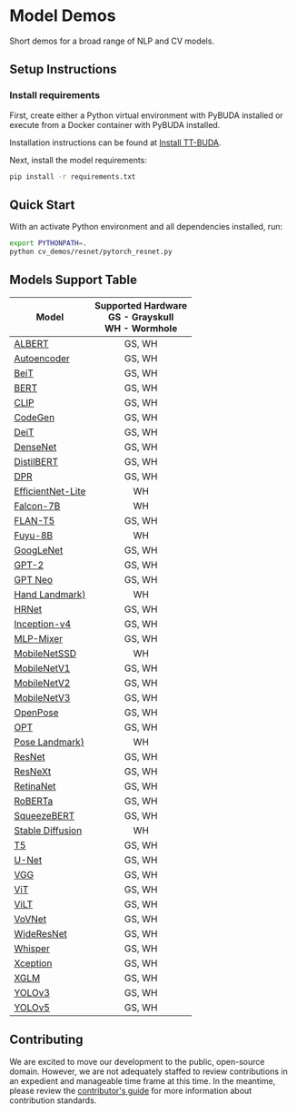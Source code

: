# Model Demos

Short demos for a broad range of NLP and CV models.

## Setup Instructions

### Install requirements

First, create either a Python virtual environment with PyBUDA installed or execute from a Docker container with PyBUDA installed.

Installation instructions can be found at [Install TT-BUDA](../first_5_steps/1_install_tt_buda.md).

Next, install the model requirements:

```bash
pip install -r requirements.txt
```

## Quick Start

With an activate Python environment and all dependencies installed, run:

```bash
export PYTHONPATH=.
python cv_demos/resnet/pytorch_resnet.py
```

## Models Support Table

| **Model** | **Supported Hardware** <br /> GS - Grayskull <br /> WH - Wormhole |
|-------------------------------------------|:--------:|
|   [ALBERT](nlp_demos/albert/)            |     GS, WH   |
|   [Autoencoder](cv_demos/autoencoder/)  |     GS, WH   |
|   [BeiT](nlp_demos/beit/)                |     GS, WH   |
|   [BERT](nlp_demos/bert/)                |     GS, WH   |
|   [CLIP](cv_demos/clip/)                |     GS, WH   |
|   [CodeGen](nlp_demos/codegen/)          |     GS, WH   |
|   [DeiT](cv_demos/deit/)                |     GS, WH   |
|   [DenseNet](cv_demos/densenet/)        |     GS, WH   |
|   [DistilBERT](nlp_demos/distilbert/)    |     GS, WH   |
|   [DPR](nlp_demos/dpr/)                  |     GS, WH   |
|   [EfficientNet-Lite](cv_demos/efficientnet_lite/) |     WH   |
|   [Falcon-7B](nlp_demos/falcon/)               |    WH   |
|   [FLAN-T5](nlp_demos/flant5/)           |     GS, WH   |
|   [Fuyu-8B](nlp_demos/fuyu8b/)          |    WH   |
|   [GoogLeNet](cv_demos/googlenet/)      |     GS, WH   |
|   [GPT-2](nlp_demos/gpt2/)               |     GS, WH   |
|   [GPT Neo](nlp_demos/gptneo/)           |     GS, WH   |
|   [Hand Landmark)](nlp_demos/landmark/)  |    WH   |
|   [HRNet](cv_demos/hrnet/)              |     GS, WH   |
|   [Inception-v4](cv_demos/inceptionv4/) |    GS, WH   |
|   [MLP-Mixer](cv_demos/mlpmixer/)  |     GS, WH   |
|   [MobileNetSSD](cv_demos/mobilenet_ssd/)  |     WH   |
|   [MobileNetV1](cv_demos/mobilenet_v1/)  |     GS, WH   |
|   [MobileNetV2](cv_demos/mobilenet_v2/)  |     GS, WH   |
|   [MobileNetV3](cv_demos/mobilenet_v3/)  |     GS, WH   |
|   [OpenPose](nlp_demos/openpose/)          |     GS, WH   |
|   [OPT](nlp_demos/opt/)                  |     GS, WH   |
|   [Pose Landmark)](nlp_demos/landmark/)  |    WH   |
|   [ResNet](cv_demos/resnet/)            |     GS, WH   |
|   [ResNeXt](cv_demos/resnext/)          |     GS, WH   |
|   [RetinaNet](cv_demos/retinanet/)      |     GS, WH   |
|   [RoBERTa](nlp_demos/roberta/)          |     GS, WH   |
|   [SqueezeBERT](nlp_demos/squeezebert/)  |     GS, WH   |
|   [Stable Diffusion](cv_demos/stable_diffusion/)    |    WH   |
|   [T5](nlp_demos/t5/)                    |     GS, WH   |
|   [U-Net](cv_demos/unet/)               |    GS, WH   |
|   [VGG](cv_demos/vgg/)                  |     GS, WH   |
|   [ViT](cv_demos/vit/)                  |     GS, WH   |
|   [ViLT](cv_demos/vilt/)                  |     GS, WH   |
|   [VoVNet](cv_demos/vovnet/)            |     GS, WH   |
|   [WideResNet](audio_demos/wideresnet/) |     GS, WH   |
|   [Whisper](audio_demos/whisper/)          |     GS, WH   |
|   [Xception](audio_demos/xception/) |     GS, WH   |
|   [XGLM](nlp_demos/xglm/)                |     GS, WH   |
|   [YOLOv3](cv_demos/yolo_v3/)            |     GS, WH   |
|   [YOLOv5](cv_demos/yolo_v5/)            |     GS, WH   |

## Contributing

We are excited to move our development to the public, open-source domain. However, we are not adequately staffed to review contributions in an expedient and manageable time frame at this time. In the meantime, please review the [contributor's guide](CONTRIBUTING.md) for more information about contribution standards.

